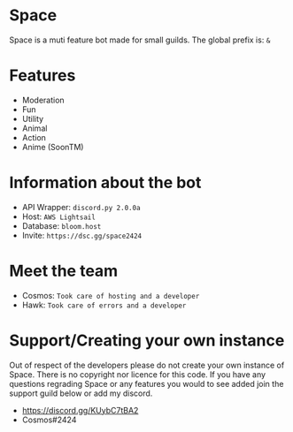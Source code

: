 # Space
Space is a muti feature bot made for small guilds. The global prefix is: `&`


# Features 
- Moderation 
- Fun 
- Utility
- Animal 
- Action 
- Anime (SoonTM)

# Information about the bot 
- API Wrapper: `discord.py 2.0.0a`
- Host: `AWS Lightsail`
- Database: `bloom.host`
- Invite: `https://dsc.gg/space2424`

# Meet the team 
- Cosmos: `Took care of hosting and a developer`
- Hawk: `Took care of errors and a developer`

# Support/Creating your own instance 
Out of respect of the developers please do not create your own instance of Space. There is no copyright nor licence for this code.  If you have any questions regrading Space or any features you would to see added join the support guild below or add my discord.
- https://discord.gg/KUybC7tBA2
- Cosmos#2424
